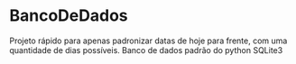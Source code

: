 # BancoDeDados
 Projeto rápido para apenas padronizar datas de hoje para frente, com uma quantidade de dias possíveis. Banco de dados padrão do python SQLite3
